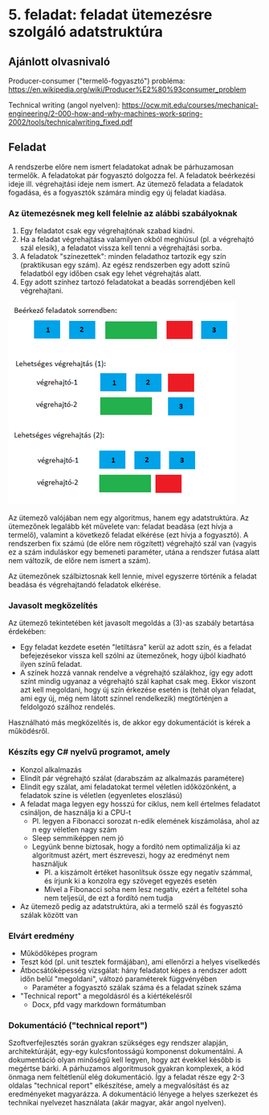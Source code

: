 # 5. feladat: feladat ütemezésre szolgáló adatstruktúra

## Ajánlott olvasnivaló

Producer-consumer ("termelő-fogyasztó") probléma: https://en.wikipedia.org/wiki/Producer%E2%80%93consumer_problem

Technical writing (angol nyelven): https://ocw.mit.edu/courses/mechanical-engineering/2-000-how-and-why-machines-work-spring-2002/tools/technicalwriting_fixed.pdf

## Feladat

A rendszerbe előre nem ismert feladatokat adnak be párhuzamosan termelők. A feladatokat pár fogyasztó dolgozza fel. A feladatok beérkezési ideje ill. végrehajtási ideje nem ismert. Az ütemező feladata a feladatok fogadása, és a fogyasztók számára mindig egy új feladat kiadása.

### Az ütemezésnek meg kell felelnie az alábbi szabályoknak

1. Egy feladatot csak egy végrehajtónak szabad kiadni.
1. Ha a feladat végrehajtása valamilyen okból meghiúsul (pl. a végrehajtó szál elesik), a feladatot vissza kell tenni a végrehajtási sorba.
1. A feladatok "színezettek": minden feladathoz tartozik egy szín (praktikusan egy szám). Az egész rendszerben egy adott színű feladatból egy időben csak egy lehet végrehajtás alatt.
1. Egy adott színhez tartozó feladatokat a beadás sorrendjében kell végrehajtani.

![Példa végrehajtás](pelda_szinek_vegrehajtas.png)

Az ütemező valójában nem egy algoritmus, hanem egy adatstruktúra. Az ütemezőnek legalább két művelete van: feladat beadása (ezt hívja a termelő), valamint a következő feladat elkérése (ezt hívja a fogyasztó). A rendszerben fix számú (de előre nem rögzített) végrehajtó szál van (vagyis ez a szám induláskor egy bemeneti paraméter, utána a rendszer futása alatt nem változik, de előre nem ismert a szám).

Az ütemezőnek szálbiztosnak kell lennie, mivel egyszerre történik a feladat beadása és végrehajtandó feladatok elkérése.

### Javasolt megközelítés

Az ütemező tekintetében két javasolt megoldás a (3)-as szabály betartása érdekében:

* Egy feladat kezdete esetén "letiltásra" kerül az adott szín, és a feladat befejezésekor vissza kell szólni az ütemezőnek, hogy újból kiadható ilyen színű feladat.
* A színek hozzá vannak rendelve a végrehajtó szálakhoz, így egy adott színt mindig ugyanaz a végrehajtó szál kaphat csak meg. Ekkor viszont azt kell megoldani, hogy új szín érkezése esetén is (tehát olyan feladat, ami egy új, még nem látott színnel rendelkezik) megtörténjen a feldolgozó szálhoz rendelés.

Használható más megközelítés is, de akkor egy dokumentációt is kérek a működésről.

### Készíts egy C# nyelvű programot, amely

* Konzol alkalmazás
* Elindít pár végrehajtó szálat (darabszám az alkalmazás paramétere)
* Elindít egy szálat, ami feladatokat termel véletlen időközönként, a feladatok színe is véletlen (egyenletes eloszlású)
* A feladat maga legyen egy hosszú for ciklus, nem kell értelmes feladatot csináljon, de használja ki a CPU-t
  * Pl. legyen a Fibonacci sorozat n-edik elemének kiszámolása, ahol az n egy véletlen nagy szám
  * Sleep semmiképpen nem jó
  * Legyünk benne biztosak, hogy a fordító nem optimalizálja ki az algoritmust azért, mert észreveszi, hogy az eredményt nem használjuk
    * Pl. a kiszámolt értéket hasonlítsuk össze egy negatív számmal, és írjunk ki a konzolra egy szöveget egyezés esetén
    * Mivel a Fibonacci soha nem lesz negatív, ezért a feltétel soha nem teljesül, de ezt a fordító nem tudja
* Az ütemező pedig az adatstruktúra, aki a termelő szál és fogyasztó szálak között van

### Elvárt eredmény

* Működőképes program
* Teszt kód (pl. unit tesztek formájában), ami ellenőrzi a helyes viselkedés
* Átbocsátóképesség vizsgálat: hány feladatot képes a rendszer adott időn belül "megoldani", változó paraméterek függvényében
  * Paraméter a fogyasztó szálak száma és a feladat színek száma
* "Technical report" a megoldásról és a kiértékelésről
  * Docx, pfd vagy markdown formátumban

### Dokumentáció ("technical report")

Szoftverfejlesztés során gyakran szükséges egy rendszer alapján, architektúráját, egy-egy kulcsfontosságú komponenst dokumentálni. A dokumentáció olyan minőségű kell legyen, hogy azt évekkel később is megértse bárki. A párhuzamos algoritmusok gyakran komplexek, a kód önmaga nem feltétlenül elég dokumentáció. Így a feladat része egy 2-3 oldalas "technical report" elkészítése, amely a megvalósítást és az eredményeket magyarázza. A dokumentáció lényege a helyes szerkezet és technikai nyelvezet használata (akár magyar, akár angol nyelven).